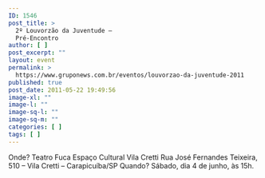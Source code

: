 ```yaml
---
ID: 1546
post_title: >
  2º Louvorzão da Juventude –
  Pré-Encontro
author: [ ]
post_excerpt: ""
layout: event
permalink: >
  https://www.gruponews.com.br/eventos/louvorzao-da-juventude-2011
published: true
post_date: 2011-05-22 19:49:56
image-xl: ""
image-l: ""
image-sq-l: ""
image-sq-m: ""
categories: [ ]
tags: [ ]
---
```

Onde? Teatro Fuca Espaço Cultural Vila Cretti Rua José Fernandes Teixeira, 510 – Vila Cretti – Carapicuíba/SP Quando? Sábado, dia 4 de junho, às 15h.
